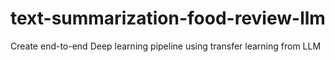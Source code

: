 # text-summarization-food-review-llm
Create end-to-end Deep learning pipeline using transfer learning from LLM
